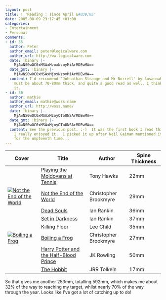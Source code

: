 ```yaml
---
layout: post
title: ! 'Reading : since April &#039;05'
date: 2005-08-09 23:17:45 +01:00
categories:
- Entertainment
- Personal
comments:
- id: 35
  author: Peter
  author_email: peter@logicalware.com
  author_url: http://ww.logicalware.com
  date: !binary |-
    MjAwNS0wOC0xMSAxMzoxNzoyMiArMDEwMA==
  date_gmt: !binary |-
    MjAwNS0wOC0xMSAxMjoxNzoyMiArMDEwMA==
  content: I'd reccomend 'Johnathan Strange and Mr Norrell' by Susannah Clarke, it
    must be about 70-80mm thick, and quite a good read as well, I think you'd like
    it.
- id: 36
  author: mathie
  author_email: mathie@woss.name
  author_url: http://woss.name/
  date: !binary |-
    MjAwNS0wOC0xMSAxMzoyOTo0NSArMDEwMA==
  date_gmt: !binary |-
    MjAwNS0wOC0xMSAxMjoyOTo0NSArMDEwMA==
  content: See the previous post. :-)  It was the first book I read this year, and
    I really enjoyed it.  I picked it up after Neil Gaiman mentioned it in his blog
    for the umpteenth time...
---
```

<table>
<thead>
<tr>
<th>Cover</th>
<th>Title</th>
<th>Author</th>
<th>Spine Thickness</th>
</tr>
</thead>
<tbody>
<tr>
<td><a href="http://www.amazon.co.uk/exec/obidos/ASIN/0091874564/mathieoftheen-21"><img src="http://images-eu.amazon.com/images/P/0091874564.02.THUMBZZZ.jpg" alt="" class="centered" /></a></td>
<td><a href="http://www.amazon.co.uk/exec/obidos/ASIN/0091874564/mathieoftheen-21">Playing the Moldovans at Tennis</a></td><td>Tony Hawks</td><td>22mm</td></tr>
<tr>
<td><a href="http://www.amazon.co.uk/exec/obidos/ASIN/0349109281/mathieoftheen-21"><img src="http://images-eu.amazon.com/images/P/0349109281.02.THUMBZZZ.jpg" alt="Not the End of the World" class="centered" /></a></td>
<td><a href="http://www.amazon.co.uk/exec/obidos/ASIN/0349109281/mathieoftheen-21">Not the End of the World</a></td><td>Christopher Brookmyre</td><td>29mm</td></tr>
<tr>
<td><a href="http://www.amazon.co.uk/exec/obidos/ASIN/0752826840/mathieoftheen-21"><img src="http://images-eu.amazon.com/images/P/0752826840.02.THUMBZZZ.jpg" alt="" class="centered" /></a></td>
<td><a href="http://www.amazon.co.uk/exec/obidos/ASIN/0752826840/mathieoftheen-21">Dead Souls</a></td><td>Ian Rankin</td><td>36mm</td></tr>
<tr>
<td><a href="http://www.amazon.co.uk/exec/obidos/ASIN/0752837087/mathieoftheen-21"><img src="http://images-eu.amazon.com/images/P/0752837087.02.THUMBZZZ.jpg" alt="" class="centered" /></a></td>
<td><a href="http://www.amazon.co.uk/exec/obidos/ASIN/0752837087/mathieoftheen-21">Set in Darkness</a></td><td>Ian Rankin</td><td>37mm</td></tr>
<tr>
<td><a href="http://www.amazon.co.uk/exec/obidos/ASIN/0553505408/mathieoftheen-21"><img src="http://images-eu.amazon.com/images/P/0553505408.02.THUMBZZZ.jpg" alt="" class="centered" /></a></td>
<td><a href="http://www.amazon.co.uk/exec/obidos/ASIN/0553505408/mathieoftheen-21">Killing Floor</a></td><td>Lee Child</td><td>35mm</td></tr>
<tr>
<td><a href="http://www.amazon.co.uk/exec/obidos/ASIN/0349114137/mathieoftheen-21"><img src="http://images-eu.amazon.com/images/P/0349114137.02.THUMBZZZ.jpg" alt="Boiling a Frog" class="centered" /></a></td>
<td><a href="http://www.amazon.co.uk/exec/obidos/ASIN/0349114137/mathieoftheen-21">Boiling a Frog</a></td><td>Christopher Brookmyre</td><td>27mm</td></tr>
<tr>
<td><a href="http://www.amazon.co.uk/exec/obidos/ASIN/0747581088/mathieoftheen-21"><img src="http://images-eu.amazon.com/images/P/0747581088.02.THUMBZZZ.jpg" alt="" class="centered" /></a></td>
<td><a href="http://www.amazon.co.uk/exec/obidos/ASIN/0747581088/mathieoftheen-21">Harry Potter and the Half-Blood Prince</a></td><td>JK Rowling</td><td>50mm</td></tr>
<tr>
<td><a href="http://www.amazon.co.uk/exec/obidos/ASIN/0261102214/mathieoftheen-21"><img src="http://images-eu.amazon.com/images/P/0261102214.02.THUMBZZZ.jpg" alt="" class="centered" /></a></td>
<td><a href="http://www.amazon.co.uk/exec/obidos/ASIN/0261102214/mathieoftheen-21">The Hobbit</a></td><td>JRR Tolkein</td><td>17mm</td></tr>
</tbody>
</table>

So that gives me another 253mm, totalling 592mm, which makes me about 32% of the way to reaching my target, whilst nearly 70% of the way through the year.  Looks like I've got a lot of catching up to do!
